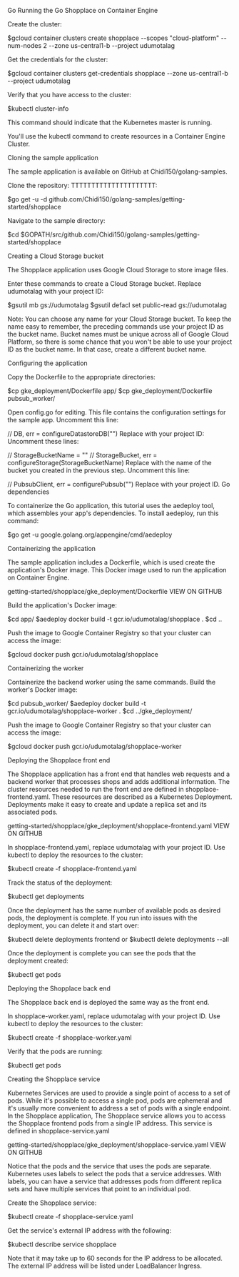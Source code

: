 
Go
Running the Go Shopplace on Container Engine

Create the cluster:

$gcloud container clusters create shopplace --scopes "cloud-platform" --num-nodes 2 --zone us-central1-b --project udumotalag

Get the credentials for the cluster:

$gcloud container clusters get-credentials shopplace --zone us-central1-b --project udumotalag

Verify that you have access to the cluster:

$kubectl cluster-info

This command should indicate that the Kubernetes master is running.

You'll use the kubectl command to create resources in a Container Engine Cluster. 

Cloning the sample application

The sample application is available on GitHub at Chidi150/golang-samples.

Clone the repository: TTTTTTTTTTTTTTTTTTTTT:

$go get -u -d github.com/Chidi150/golang-samples/getting-started/shopplace

Navigate to the sample directory:

$cd $GOPATH/src/github.com/Chidi150/golang-samples/getting-started/shopplace

Creating a Cloud Storage bucket

The Shopplace application uses Google Cloud Storage to store image files.

Enter these commands to create a Cloud Storage bucket. Replace udumotalag with your project ID:

$gsutil mb gs://udumotalag
$gsutil defacl set public-read gs://udumotalag

Note: You can choose any name for your Cloud Storage bucket. To keep the name easy to 
remember, the preceding commands use your project ID as the bucket name. Bucket names 
must be unique across all of Google Cloud Platform, so there is some chance that you 
won't be able to use your project ID as the bucket name. In that case, create a different 
bucket name.

Configuring the application

Copy the Dockerfile to the appropriate directories:

$cp gke_deployment/Dockerfile app/
$cp gke_deployment/Dockerfile pubsub_worker/

Open config.go for editing. This file contains the configuration settings for the sample app.
Uncomment this line:

// DB, err = configureDatastoreDB("<your-project-id>")
Replace <your-project-id> with your project ID:
Uncomment these lines:

// StorageBucketName = "<your-storage-bucket>"
// StorageBucket, err = configureStorage(StorageBucketName)
Replace <your-storage-bucket> with the name of the bucket you created in the previous step.
Uncomment this line:

// PubsubClient, err = configurePubsub("<your-project-id>")
Replace <your-project-id> with your project ID.
Go dependencies

To containerize the Go application, this tutorial uses the aedeploy tool, which assembles 
your app's dependencies. To install aedeploy, run this command:

$go get -u google.golang.org/appengine/cmd/aedeploy

Containerizing the application

The sample application includes a Dockerfile, which is used create the application's Docker 
image. This Docker image used to run the application on Container Engine.

getting-started/shopplace/gke_deployment/Dockerfile VIEW ON GITHUB

Build the application's Docker image:

$cd app/
$aedeploy docker build -t gcr.io/udumotalag/shopplace .
$cd ..

Push the image to Google Container Registry so that your cluster can access the image:

$gcloud docker push gcr.io/udumotalag/shopplace

Containerizing the worker

Containerize the backend worker using the same commands. Build the worker's Docker image:

$cd pubsub_worker/
$aedeploy docker build -t gcr.io/udumotalag/shopplace-worker .
$cd ../gke_deployment/

Push the image to Google Container Registry so that your cluster can access the image:

$gcloud docker push gcr.io/udumotalag/shopplace-worker

Deploying the Shopplace front end

The Shopplace application has a front end that handles web requests and a backend worker 
that processes shops and adds additional information. The cluster resources needed to run 
the front end are defined in shopplace-frontend.yaml. These resources are described as a 
Kubernetes Deployment. Deployments make it easy to create and update a replica set and its 
associated pods.

getting-started/shopplace/gke_deployment/shopplace-frontend.yaml VIEW ON GITHUB

In shopplace-frontend.yaml, replace udumotalag with your project ID.
Use kubectl to deploy the resources to the cluster:

$kubectl create -f shopplace-frontend.yaml

Track the status of the deployment:

$kubectl get deployments

Once the deployment has the same number of available pods as desired pods,
the deployment is complete. If you run into issues with the deployment, 
you can delete it and start over:

$kubectl delete deployments frontend
or 
$kubectl delete deployments --all

Once the deployment is complete you can see the pods that the deployment 
created:

$kubectl get pods

Deploying the Shopplace back end

The Shopplace back end is deployed the same way as the front end.

In shopplace-worker.yaml, replace udumotalag with your project ID.
Use kubectl to deploy the resources to the cluster:

$kubectl create -f shopplace-worker.yaml

Verify that the pods are running:

$kubectl get pods

Creating the Shopplace service

Kubernetes Services are used to provide a single point of access to a set of pods. While it's possible to access a single pod, pods are ephemeral and it's usually more convenient to address a set of pods with a single endpoint. In the Shopplace application, The Shopplace service allows you to access the Shopplace frontend pods from a single IP address. This service is defined in shopplace-service.yaml

getting-started/shopplace/gke_deployment/shopplace-service.yaml VIEW ON GITHUB

Notice that the pods and the service that uses the pods are separate. Kubernetes uses labels to select the pods that a service addresses. With labels, you can have a service that addresses pods from different replica sets and have multiple services that point to an individual pod.

Create the Shopplace service:

$kubectl create -f shopplace-service.yaml

Get the service's external IP address with the following:

$kubectl describe service shopplace

Note that it may take up to 60 seconds for the IP address to be allocated.
 The external IP address will be listed under LoadBalancer Ingress.